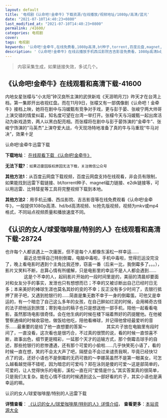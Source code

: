 ```yaml
---
layout: default
title: '电视剧《认命吧!金牵牛》下载资源/在线播放/视频地址/1080p/高清/蓝光'
date: "2021-07-10T14:40:23+0800"
last_modified_at: "2021-07-10T14:40:23+0800"
permalink: /41600/
categories: 电视剧
cover:
tags: 电视剧
keywords: '认命吧!金牵牛,在线免费看,1080p高清,bt种子,torrent,百度云盘,magnet,磁力链,迅雷下载资源'
description: '《认命吧!金牵牛》在线云播放手机西瓜影院吉吉影音免费看，1080p高清bd/hd未删减完整版和tc抢先枪版，mkv/mp4格式，附带bt/torrent种子、magnet/磁力链、百度云盘、网盘资源迅雷下载链接'
---
```


>内容采集生成，如果链接失效，多试几个。


## 《认命吧!金牵牛》在线观看和高清下载-41600

内地女星张檬与&ldquo;小太阳&rdquo;钟汉良所主演的武侠新戏《天涯明月刀》昨天才在台湾上档，第一集即开出收视红盘。而在11月9日，张檬又有一部偶像剧《认命吧！金牵牛》接档上映，她将在剧中与冯媛甄有竞争对手戏，更与彭于晏、张峻宁两大帅哥上演交错的情爱纠葛，知名度可望在台湾一举打开。张檬今天与冯媛甄一起出席活动为新戏造势，两人以黑白配亮相。而张檬将在剧中与彭于晏饰演的“金牵牛&rdquo;、张峻宁饰演的&ldquo;马英杰&rdquo;上演夺爱大战，今天现场特地准备了真的牛与马重现&ldquo;牛马对决”，效果十足</span>


认命吧!金牵牛迅雷下载

**下载地址**： [在线观看下载 《认命吧!金牵牛》](https://www.993dy.com//vod-detail-id-10677.html) 


**无法下载?**：`如果迅雷因版权原因无法下载，关注微信公众号 `

**其他方法1**：从百度云网盘下载视频，百度云网盘支持在线观看，非会员有限制，如果能找到迅雷下载链接、bt/torrent种子、magnet磁力链接、e2dk链接等，可以用迅雷、比特彗星等工具将完整视频下载到本地。

**其他方法2**：用手机云播、西瓜影院、吉吉影音等在线免费观看《认命吧!金牵牛》，一般提供1080p高清、hd/bd高清视频、tc抢先版视频，视频为mkv或mp4格式，不同站点视频质量和播放速度不同。


## 《认识的女人/球爱咖啡屋/特别的人》在线观看和高清下载-28724

也许每个人都该遇上一次庸医，但不是每个人都像东溪松一样幸运&hellip;… 　　 　　最近总觉得自己特别倒霉，电脑中毒啦，手机中毒啦，觉得厄运没完没了，晚上看电影时遇到个主角比我还惨，窃喜一番（后来一比，我倒霉多了。。。），影片又笑料不断，总算心情有所缓解，只是电影里的幸运不是人人都会遇到&hellip;… 　　 　　这是个不幸的人，起码影片开始的一段时间里是的，美丽的清晨却要面对和女友分手的事实，发泄也只有想想而已；不幸的又被诊断出自己已经时日无多；本来美好的棒球生涯也莫名其妙的变的不幸；反正没有多少时间了，去银行抵押了房子吧，又遇到抢银行的&hellip;…简直是集无数不幸于一身的倒霉蛋。可他又是幸运的，有一个暗恋了自己这么多年的女孩，在自己醉如烂泥的时候，会用稀奇古怪的法子把他运到旅馆；寄到电台的稿子也只是想送他一部手机，陪他一起看看电影，虽然那场电影很奇怪。会在他生病的时候在楼下端着熬好的药提醒他。在他被警察通缉的时候收容他，做饭给他吃，陪他看棒球，并记得他曾经最爱听的音乐&hellip;…最重要的是给了他一直想要的答案～ 　　 　　其实片子放在电脑里有段时间了，一直没看，这次看也是很巧合，不过真的很赞的说，看的时候一直惊喜不断，故事出色，细节更是精彩，一延那个天才的运输方式，那个倒霉击球手的自述，那些抢银行的悲惨遭遇，还有那个可爱的小偷啦……几乎快笑死小语了，看的时候一直在想，笑的不会太大声了吧，隔壁会不会过来谴责我啊，毕竟已经快12点了的说，还好小语也不是倒霉的无药可救的～李娜英虽然不是第一眼美女，可怎么越看越觉得不错呢，因为暗恋的可爱吗？郑在泳则是傻的可爱～这是部简单的，可爱的，让人觉得快乐的电影，溪松一直在问&ldquo;爱情是什么&rdquo;其实答案真的很简单，只是我们太复杂。能在心情不佳的时候遇到这么一部好看的片子，其实小语也是满幸运的嘛。


认识的女人/球爱咖啡屋/特别的人迅雷下载

**详情查看**： [《认识的女人/球爱咖啡屋/特别的人》详情介绍](/movie/28724/)， **查看更多**：[本站资源大全](/movie/t/all/)

